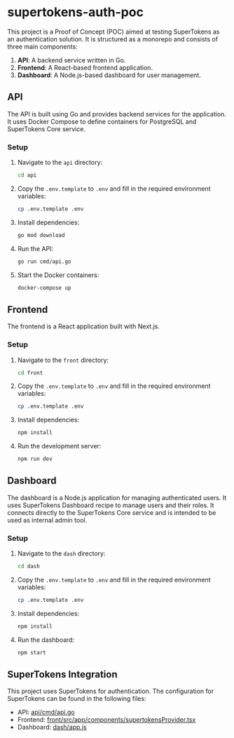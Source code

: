 # supertokens-auth-poc

This project is a Proof of Concept (POC) aimed at testing SuperTokens as an authentication solution. It is structured as a monorepo and consists of three main components:

1. **API**: A backend service written in Go.
2. **Frontend**: A React-based frontend application.
3. **Dashboard**: A Node.js-based dashboard for user management.

## API

The API is built using Go and provides backend services for the application. It uses Docker Compose to define containers for PostgreSQL and SuperTokens Core service.

### Setup

1. Navigate to the `api` directory:

    ```sh
    cd api
    ```

2. Copy the `.env.template` to `.env` and fill in the required environment variables:

    ```sh
    cp .env.template .env
    ```

3. Install dependencies:

    ```sh
    go mod download
    ```

4. Run the API:

    ```sh
    go run cmd/api.go
    ```

5. Start the Docker containers:

    ```sh
    docker-compose up
    ```

## Frontend

The frontend is a React application built with Next.js.

### Setup

1. Navigate to the `front` directory:

    ```sh
    cd front
    ```

2. Copy the `.env.template` to `.env` and fill in the required environment variables:

    ```sh
    cp .env.template .env
    ```

3. Install dependencies:

    ```sh
    npm install
    ```

4. Run the development server:

    ```sh
    npm run dev
    ```

## Dashboard

The dashboard is a Node.js application for managing authenticated users. It uses SuperTokens Dashboard recipe to manage users and their roles. It connects directly to the SuperTokens Core service and is intended to be used as internal admin tool.

### Setup

1. Navigate to the `dash` directory:

    ```sh
    cd dash
    ```

2. Copy the `.env.template` to `.env` and fill in the required environment variables:

    ```sh
    cp .env.template .env
    ```

3. Install dependencies:

    ```sh
    npm install
    ```

4. Run the dashboard:

    ```sh
    npm start
    ```

## SuperTokens Integration

This project uses SuperTokens for authentication. The configuration for SuperTokens can be found in the following files:

- API: [api/cmd/api.go](api/cmd/api.go)
- Frontend: [front/src/app/components/supertokensProvider.tsx](front/src/app/components/supertokensProvider.tsx)
- Dashboard: [dash/app.js](dash/app.js)
